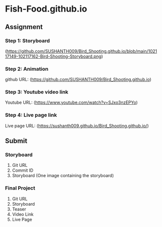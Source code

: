 # Fish-Food.github.io

## Assignment ##

### Step 1: Storyboard ###

(https://github.com/SUSHANTH009/Bird_Shooting.github.io/blob/main/102117149-102117162-Bird-Shooting-Storyboard.png)

### Step 2: Animation ###

github URL: (https://github.com/SUSHANTH009/Bird_Shooting.github.io)

### Step 3: Youtube video link ###

Youtube URL: (https://www.youtube.com/watch?v=SJxo3nzEPYo)

### Step 4: Live page link ###

Live page URL: (https://sushanth009.github.io/Bird_Shooting.github.io/)

## Submit ##

### Storyboard ###

1. Git URL
2. Commit ID
3. Storyboard (One image containing the storyboard)

### Final Project ###

1. Git URL
3. Storyboard
4. Teaser
5. Video Link
6. Live Page
